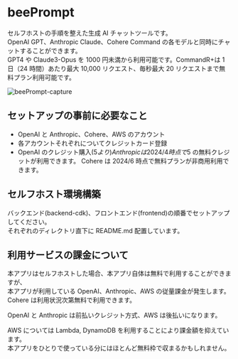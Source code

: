 # beePrompt

セルフホストの手順を整えた生成 AI チャットツールです。  
OpenAI GPT、Anthropic Claude、Cohere Command の各モデルと同時にチャットすることができます。  
GPT4 や Claude3-Opus を 1000 円未満から利用可能です。CommandR+は 1 日（24 時間）あたり最大 10,000 リクエスト、毎秒最大 20 リクエストまで無料プラン利用可能です。

![beePrompt-capture](https://github.com/beeskynet/beePrompt/assets/24839015/c5095472-5bf8-4e98-be63-a52a2cd2587f)

## セットアップの事前に必要なこと

- OpenAI と Anthropic、Cohere、AWS のアカウント
- 各アカウントそれぞれについてクレジットカード登録
- OpenAI のクレジット購入($5 より)
  Anthropic は 2024/4 時点で$5 の無料クレジットが利用できます。
  Cohere は 2024/6 時点で無料プランが非商用利用できます。

## セルフホスト環境構築

バックエンド(backend-cdk)、フロントエンド(frontend)の順番でセットアップしてください。  
それぞれのディレクトリ直下に README.md 配置しています。

## 利用サービスの課金について

本アプリはセルフホストした場合、本アプリ自体は無料で利用することができますが、  
本アプリが利用している OpenAI、Anthropic、AWS の従量課金が発生します。
Cohere は利用状況次第無料で利用できます。

OpenAI と Anthropic は前払いクレジット方式、AWS は後払いになります。

AWS については Lambda, DynamoDB を利用することにより課金額を抑えています。  
本アプリをひとりで使っている分にはほとんど無料枠で収まるかもしれません。
